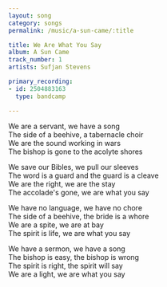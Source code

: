 ```yaml
---
layout: song
category: songs
permalink: /music/a-sun-came/:title

title: We Are What You Say
album: A Sun Came
track_number: 1
artists: Sufjan Stevens

primary_recording:
- id: 2504883163
  type: bandcamp

---
```


We are a servant, we have a song <br>
The side of a beehive, a tabernacle choir <br>
We are the sound working in wars <br>
The bishop is gone to the acolyte shores

We save our Bibles, we pull our sleeves <br>
The word is a guard and the guard is a cleave <br>
We are the right, we are the stay <br>
The accolade's gone, we are what you say

We have no language, we have no chore <br>
The side of a beehive, the bride is a whore <br>
We are a spite, we are at bay <br>
The spirit is life, we are what you say

We have a sermon, we have a song <br>
The bishop is easy, the bishop is wrong <br>
The spirit is right, the spirit will say <br>
We are a light, we are what you say